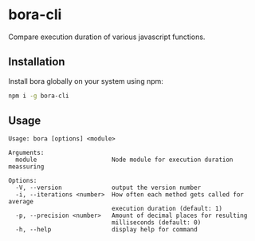 # bora-cli

Compare execution duration of various javascript functions.

## Installation
Install bora globally on your system using npm:
```bash
npm i -g bora-cli
```

## Usage
```
Usage: bora [options] <module>

Arguments:
  module                     Node module for execution duration meassuring

Options:
  -V, --version              output the version number
  -i, --iterations <number>  How often each method gets called for average
                             execution duration (default: 1)
  -p, --precision <number>   Amount of decimal places for resulting
                             milliseconds (default: 0)
  -h, --help                 display help for command
```